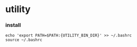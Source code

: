 # utility

### install

```
echo 'export PATH=$PATH:{UTILITY_BIN_DIR}' >> ~/.bashrc
source ~/.bashrc
```
